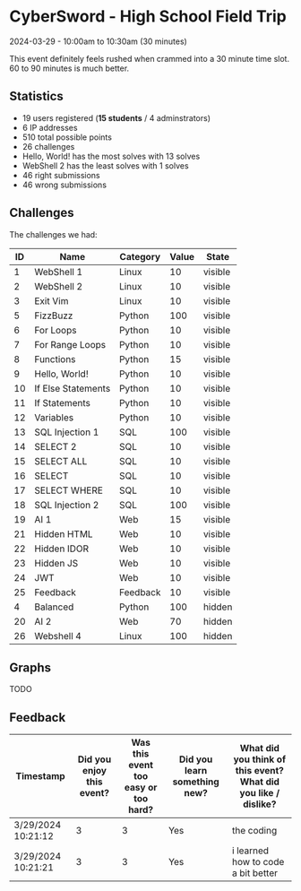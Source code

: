 # CyberSword - High School Field Trip

2024-03-29 - 10:00am to 10:30am (30 minutes)

This event definitely feels rushed when crammed into a 30 minute time slot. 60 to 90 minutes is much better.

## Statistics 

- 19 users registered (**15 students** / 4 adminstrators)
- 6 IP addresses
- 510 total possible points
- 26 challenges
- Hello, World! has the most solves with 13 solves
- WebShell 2 has the least solves with 1 solves
- 46 right submissions
- 46 wrong submissions

## Challenges

The challenges we had:

| **ID** | **Name**            | **Category** | **Value** | **State** |
|--------|---------------------|--------------|-----------|-----------|
| 1      | WebShell 1          | Linux        | 10        | visible   |
| 2      | WebShell 2          | Linux        | 10        | visible   |
| 3      | Exit Vim            | Linux        | 10        | visible   |
| 5      | FizzBuzz            | Python       | 100       | visible   |
| 6      | For Loops           | Python       | 10        | visible   |
| 7      | For Range Loops     | Python       | 10        | visible   |
| 8      | Functions           | Python       | 15        | visible   |
| 9      | Hello, World!       | Python       | 10        | visible   |
| 10     | If Else Statements  | Python       | 10        | visible   |
| 11     | If Statements       | Python       | 10        | visible   |
| 12     | Variables           | Python       | 10        | visible   |
| 13     | SQL Injection 1     | SQL          | 100       | visible   |
| 14     | SELECT 2            | SQL          | 10        | visible   |
| 15     | SELECT ALL          | SQL          | 10        | visible   |
| 16     | SELECT              | SQL          | 10        | visible   |
| 17     | SELECT WHERE        | SQL          | 10        | visible   |
| 18     | SQL Injection 2     | SQL          | 100       | visible   |
| 19     | AI 1                | Web          | 15        | visible   |
| 21     | Hidden HTML         | Web          | 10        | visible   |
| 22     | Hidden IDOR         | Web          | 10        | visible   |
| 23     | Hidden JS           | Web          | 10        | visible   |
| 24     | JWT                 | Web          | 10        | visible   |
| 25     | Feedback            | Feedback     | 10        | visible   |
| 4      | Balanced            | Python       | 100       | hidden    |
| 20     | AI 2                | Web          | 70        | hidden    |
| 26     | Webshell 4          | Linux        | 100       | hidden    |

## Graphs

TODO

## Feedback

| Timestamp          | Did you enjoy this event? | Was this event too easy or too hard? | Did you learn something new? | What did you think of this event? What did you like / dislike? |
|--------------------|---------------------------|--------------------------------------|------------------------------|----------------------------------------------------------------|
| 3/29/2024 10:21:12 |                         3 |                                    3 | Yes                          | the coding                                                     |
| 3/29/2024 10:21:21 |                         3 |                                    3 | Yes                          | i learned how to code a bit better                             |
